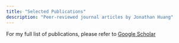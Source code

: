 ```yaml
---
title: "Selected Publications"
description: "Peer-reviewed journal articles by Jonathan Huang"
---
```


For my full list of publications, please refer to [Google Scholar](https://scholar.google.com/citations?user=ocRMrkEAAAAJ)
